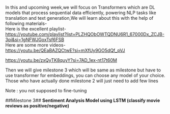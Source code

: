 In this and upcoming week,we will focus on Transformers which are DL models that process sequential data efficiently, powering NLP tasks like translation and text generation,We will learn about this with the help of following materials-  
Here is the excellent playlist-  
https://youtube.com/playlist?list=PLZHQObOWTQDNU6R1_67000Dx_ZCJB-3pi&si=1gNFWJGoxTsf6FSB  
Here are some more videos-  
https://youtu.be/QEaBAZQCtwE?si=mXfUy9GO5dQf_pVJ  
  
https://youtu.be/zxQyTK8quyY?si=7AD_1ex-nt17t60M  
  
Then we will give milestone 3 which will be same as milestone but have to use transformer for embeddings, you can choose any model of your choice.  Those who have actually done milestone 2 will just need to add few lines  

Note : you not supposed to fine-tuning
  
##Milestone 3## 
**Sentiment Analysis Model using LSTM (classify movie reviews as positive/negative)**
